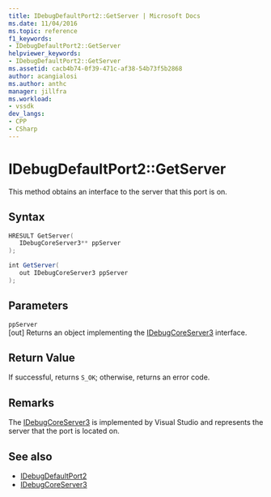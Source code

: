 ```yaml
---
title: IDebugDefaultPort2::GetServer | Microsoft Docs
ms.date: 11/04/2016
ms.topic: reference
f1_keywords:
- IDebugDefaultPort2::GetServer
helpviewer_keywords:
- IDebugDefaultPort2::GetServer
ms.assetid: cacb4b74-0f39-471c-af38-54b73f5b2868
author: acangialosi
ms.author: anthc
manager: jillfra
ms.workload:
- vssdk
dev_langs:
- CPP
- CSharp
---
```

# IDebugDefaultPort2::GetServer
This method obtains an interface to the server that this port is on.

## Syntax

```cpp
HRESULT GetServer(
   IDebugCoreServer3** ppServer
);
```

```csharp
int GetServer(
   out IDebugCoreServer3 ppServer
);
```

## Parameters
`ppServer`\
[out] Returns an object implementing the [IDebugCoreServer3](../../../extensibility/debugger/reference/idebugcoreserver3.md) interface.

## Return Value
 If successful, returns `S_OK`; otherwise, returns an error code.

## Remarks
 The [IDebugCoreServer3](../../../extensibility/debugger/reference/idebugcoreserver3.md) is implemented by Visual Studio and represents the server that the port is located on.

## See also
- [IDebugDefaultPort2](../../../extensibility/debugger/reference/idebugdefaultport2.md)
- [IDebugCoreServer3](../../../extensibility/debugger/reference/idebugcoreserver3.md)
